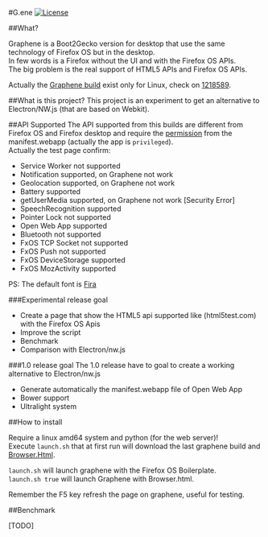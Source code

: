 #G.ene
[![License](https://img.shields.io/badge/License-GPL%20v3-blue.svg)](http://www.gnu.org/licenses/gpl-3.0)   
 
##What?

Graphene is a Boot2Gecko version for desktop that use the same technology of Firefox OS but in the desktop.  
In few words is a Firefox without the UI and with the Firefox OS APIs.  
The big problem is the real support of HTML5 APIs and Firefox OS APIs.

Actually the [Graphene build](https://archive.mozilla.org/pub/b2g/nightly/latest-mozilla-central/) exist only for Linux, check on [1218589](https://bugzilla.mozilla.org/show_bug.cgi?id=1218589).

##What is this project?
This project is an experiment to get an alternative to Electron/NW.js (that are based on Webkit).  

##API Supported
The API supported from this builds are different from Firefox OS and Firefox desktop and require the [permission](https://developer.mozilla.org/en-US/Apps/Build/App_permissions) from the manifest.webapp (actually the app is `privileged`).  
Actually the test page confirm:  
* Service Worker not supported
* Notification supported, on Graphene not work
* Geolocation supported, on Graphene not work
* Battery supported
* getUserMedia supported, on Graphene not work [Security Error]
* SpeechRecognition supported
* Pointer Lock not supported
* Open Web App supported
* Bluetooth not supported
* FxOS TCP Socket not supported
* FxOS Push not supported
* FxOS DeviceStorage supported
* FxOS MozActivity supported

PS: The default font is [Fira](https://github.com/mozilla/Fira)

###Experimental release goal
* Create a page that show the HTML5 api supported like (html5test.com) with the Firefox OS Apis
* Improve the script
* Benchmark
* Comparison with Electron/nw.js

###1.0 release goal
The 1.0 release have to goal to create a working alternative to Electron/nw.js

* Generate automatically the manifest.webapp file of Open Web App
* Bower support
* Ultralight system

##How to install

Require a linux amd64 system and python (for the web server)!  
Execute `launch.sh` that at first run will download the last graphene build and [Browser.Html](https://github.com/browserhtml/browser.html).  

`launch.sh` will launch graphene with the Firefox OS Boilerplate.  
`launch.sh true` will launch Graphene with Browser.html.  

Remember the F5 key refresh the page on graphene, useful for testing.

##Benchmark

[TODO]
